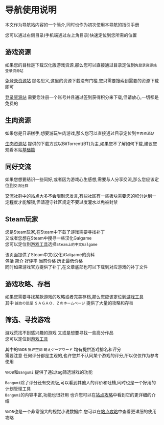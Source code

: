 # 导航使用说明

本文作为导航站内容的一个简介,同时也作为初次使用本导航的指引手册

您可以通过右侧目录(手机端通过左上角目录)快速定位到您所需的位置

## 游戏资源
如果您的目标是下载汉化版游戏资源,那么您可以直接通过目录定位到`免登录资源站` `登录资源站`

[免登录资源站](/nav/#免登录资源站) 顾名思义,这里的资源下载没有门槛,您只需要搜索到需要的资源下载即可

[登录资源站](/nav/#登录资源站) 需要您注册一个账号并且通过签到获得积分来下载,但请放心,一切都是免费的

## 生肉资源
如果您是日语糕手,想要游玩生肉游戏,那么您可以直接通过目录定位到`生肉资源站`

[生肉资源站](/nav/#生肉资源站) 提供的下载方式以BitTorrent(BT)为主,如果您不了解如何下载,建议您观看本站[基础篇](/stage1/software)

## 同好交流
如果您想要结识一些同好,或者因为游戏心生感想,需要与人分享交流,那么您应该定位到`交流社群`

[交流社群](/nav/#交流社群)中的站点大多不会限制您发言,有些社区有一些板块需要您的积分达到一定程度才能解锁,但请遵守社区规定不要过度灌水以免被封禁

## Steam玩家
您是Steam玩家,在Steam中下载了游戏需要寻找补丁  
又或者您想在Steam中搜寻一些汉化Galgame  
您可以定位到[游戏工具](/nav/#游戏工具)选择`Steam上的中文Galgame`

该页面提供了Steam中文(汉化)Galgame的资料  
包括 简介 好评率 当前价格 历史最低价格  
同时如果游戏官方提供了补丁,在文章底部也可以下载到对应游戏的补丁文件

## 游戏攻略、存档
如果您需要寻找某款游戏的攻略或者完美存档,那么您应该定位到[游戏工具](/nav/#游戏工具)  
其中 `誠也の部屋` `ＳＡＧＡＯ．Ｚのホームページ` 提供了大量的攻略和存档


## 筛选、寻找游戏
游戏荒找不到感兴趣的游戏 又或是想要寻找一些高分作品  
您可以定位到[游戏工具](/nav/#游戏工具)  

其中的`VNDB` `批评空间` `萌えゲーアワード` 均有提供游戏排名和评分  
需要注意 任何评分都是主观的,也许您并不认同某个游戏的评分,所以仅仅作为参考使用

`VNDB`和`Bangumi` 提供了通过tag筛选游戏的功能

`Bangumi`除了评分还有交流版,可以看到其他人的评价和吐槽,同时也是一个好用的计划管理工具  
`Bangumi`的内容丰富,功能也很好用 也许您可以在[站点攻略](/site/bangumi)中看到它的更详细的介绍

`VNDB`也是一个非常强大的视觉小说数据库,您可以在[站点攻略](/site/VNDB)中查看更详细的使用攻略
